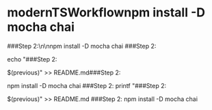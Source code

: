 # modernTSWorkflownpm install -D mocha chai
###Step 2:\n\nnpm install -D mocha chai
###Step 2:

echo "###Step 2:

$(previous)" >> README.md###Step 2:

npm install -D mocha chai
###Step 2:
printf "###Step 2:

$(previous)" >> README.md 
###Step 2:
npm install -D mocha chai